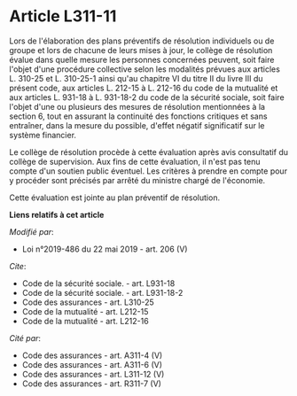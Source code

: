 # Article L311-11

Lors de l'élaboration des plans préventifs de résolution individuels ou de groupe et lors de chacune de leurs mises à jour,
le collège de résolution évalue dans quelle mesure les personnes concernées peuvent, soit faire l'objet d'une procédure
collective selon les modalités prévues aux articles L. 310-25 et L. 310-25-1 ainsi qu'au chapitre VI du titre II du livre III
du présent code, aux articles L. 212-15 à L. 212-16 du code de la mutualité et aux articles L. 931-18 à L. 931-18-2 du code
de la sécurité sociale, soit faire l'objet d'une ou plusieurs des mesures de résolution mentionnées à la section 6, tout en
assurant la continuité des fonctions critiques et sans entraîner, dans la mesure du possible, d'effet négatif significatif
sur le système financier.

Le collège de résolution procède à cette évaluation après avis consultatif du collège de supervision. Aux fins de cette
évaluation, il n'est pas tenu compte d'un soutien public éventuel. Les critères à prendre en compte pour y procéder sont
précisés par arrêté du ministre chargé de l'économie.

Cette évaluation est jointe au plan préventif de résolution.

**Liens relatifs à cet article**

_Modifié par_:

  - Loi n°2019-486 du 22 mai 2019 - art. 206 (V)

_Cite_:

  - Code de la sécurité sociale. - art. L931-18
  - Code de la sécurité sociale. - art. L931-18-2
  - Code des assurances - art. L310-25
  - Code de la mutualité - art. L212-15
  - Code de la mutualité - art. L212-16

_Cité par_:

  - Code des assurances - art. A311-4 (V)
  - Code des assurances - art. A311-6 (V)
  - Code des assurances - art. L311-12 (V)
  - Code des assurances - art. R311-7 (V)
